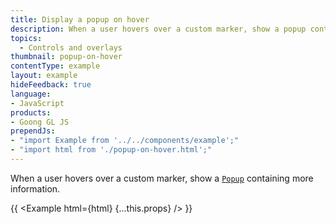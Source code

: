 ```yaml
---
title: Display a popup on hover
description: When a user hovers over a custom marker, show a popup containing more information.
topics:
  - Controls and overlays
thumbnail: popup-on-hover
contentType: example
layout: example
hideFeedback: true
language:
- JavaScript
products:
- Goong GL JS
prependJs:
- "import Example from '../../components/example';"
- "import html from './popup-on-hover.html';"
---
```


When a user hovers over a custom marker, show a [`Popup`](https://docs.goong.io/docs/api/markers/#popup) containing more information.

{{ <Example html={html} {...this.props} /> }}
